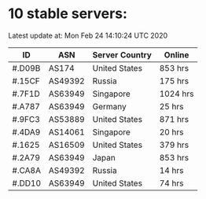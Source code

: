 # 10 stable servers:

Latest update at: Mon Feb 24 14:10:24 UTC 2020

| ID | ASN | Server Country | Online |
| -- | --- | -------------- | ------ |
| #.D09B | AS174 | United States | 853 hrs |
| #.15CF | AS49392 | Russia | 175 hrs |
| #.7F1D | AS63949 | Singapore | 1024 hrs |
| #.A787 | AS63949 | Germany | 25 hrs |
| #.9FC3 | AS53889 | United States | 871 hrs |
| #.4DA9 | AS14061 | Singapore | 20 hrs |
| #.1625 | AS16509 | United States | 379 hrs |
| #.2A79 | AS63949 | Japan | 853 hrs |
| #.CA8A | AS49392 | Russia | 14 hrs |
| #.DD10 | AS63949 | United States | 74 hrs |

